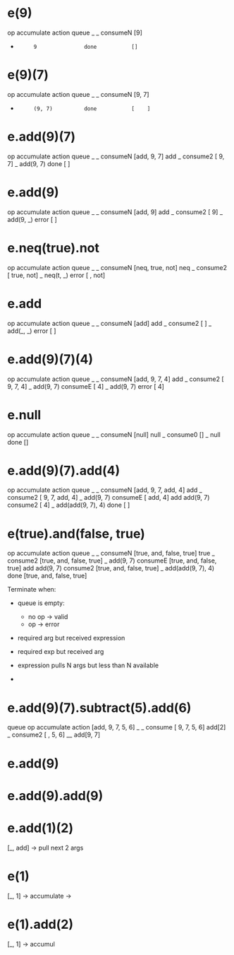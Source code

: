# e(9)

op         accumulate      action         queue
_          _               consumeN       [9]
-          9               done           []

# e(9)(7)

op         accumulate      action         queue
_          _               consumeN       [9, 7]
-          (9, 7)          done           [    ]

# e.add(9)(7)

op         accumulate      action         queue
_          _               consumeN       [add, 9, 7]
add        _               consume2       [     9, 7]
_          add(9, 7)       done           [         ]

# e.add(9)

op         accumulate      action         queue
_          _               consumeN       [add, 9]
add        _               consume2       [     9]
_          add(9, _)       error          [      ]

# e.neq(true).not

op         accumulate      action         queue
_          _               consumeN       [neq, true, not]
neq        _               consume2       [     true, not]
_          neq(t, _)       error          [         , not]

# e.add

op         accumulate      action         queue
_          _               consumeN       [add]
add        _               consume2       [   ]
_          add(_, _)       error          [   ]

# e.add(9)(7)(4)

op         accumulate      action         queue
_          _               consumeN       [add, 9, 7, 4]
add        _               consume2       [     9, 7, 4]
_          add(9, 7)       consumeE       [           4]
_          add(9, 7)       error          [           4]

# e.null

op         accumulate      action         queue
_          _               consumeN       [null]
null       _               consume0       []
_          null            done           []

# e.add(9)(7).add(4)

op         accumulate        action         queue
_          _                 consumeN       [add, 9, 7, add, 4]
add        _                 consume2       [     9, 7, add, 4]
_          add(9, 7)         consumeE       [           add, 4]
add        add(9, 7)         consume2       [                4]
_          add(add(9, 7), 4) done           [                 ]

# e(true).and(false, true)

op         accumulate        action         queue
_          _                 consumeN       [true, and, false, true]
true       _                 consume2       [true, and, false, true]
_          add(9, 7)         consumeE       [true, and, false, true]
add        add(9, 7)         consume2       [true, and, false, true]
_          add(add(9, 7), 4) done           [true, and, false, true]



Terminate when:
* queue is empty:
  * no op -> valid
  * op    -> error
* required arg but received expression
* required exp but received arg

* expression pulls N args but less than N available
* 

# e.add(9)(7).subtract(5).add(6)


queue                   op         accumulate      action
[add, 9, 7, 5, 6]       _          _               consume
[     9, 7, 5, 6]       add[2]     _               consume2
[         , 5, 6]       __         add[9, 7]     

# e.add(9)

# e.add(9).add(9)



# e.add(1)(2)

[_, add] -> pull next 2 args

# e(1)

[_, 1] -> accumulate ->

# e(1).add(2)

[_, 1] -> accumul
